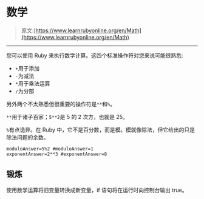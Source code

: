 # 数学

> 原文:[https://www.learnrubyonline.org/en/Math](https://www.learnrubyonline.org/en/Math)

* * *

您可以使用 Ruby 来执行数学计算。这四个标准操作符对您来说可能很熟悉:

*   `+`用于添加
*   `-`为减法
*   `*`用于乘法运算
*   `/`为分部

另外两个不太熟悉但很重要的操作符是`**`和`%`。

`**`用于诸子百家；`5**2`是 5 的 2 次方，也就是 25。

`%`有点诡异。在 Ruby 中，它不是百分数，而是模。模就像除法，但它给出的只是除法问题的余数。

```
moduloAnswer=5%2 #moduloAnswer=1
exponentAnswer=2**3 #exponentAnswer=8 
```

## 锻炼

使用数学运算将旧变量转换成新变量，if 语句将在运行时向控制台输出 true。